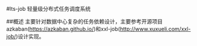 #lts-job 轻量级分布式任务调度系统

##概述
主要针对数据中心复杂的任务依赖设计，主要参考开源项目azkaban(https://azkaban.github.io/)和xxl-job(http://www.xuxueli.com/xxl-job/)设计实现。

